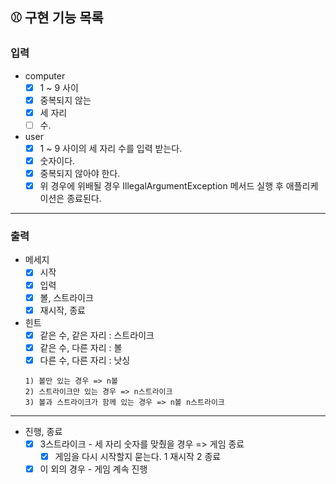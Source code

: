 ## ⚾️ 구현 기능 목록

### 입력
* computer
  * [x] 1 ~ 9 사이
  * [x] 중복되지 않는
  * [x] 세 자리
  * [ ] 수.

* user
  * [x] 1 ~ 9 사이의 세 자리 수를 입력 받는다.
  * [x] 숫자이다.
  * [x] 중복되지 않아야 한다.
  - [x] 위 경우에 위배될 경우 IllegalArgumentException 메서드 실행 후 애플리케이션은 종료된다.
---
### 출력

* 메세지
  * [x] 시작
  * [x] 입력
  * [x] 볼, 스트라이크
  * [x] 재시작, 종료
* 힌트
    * [x] 같은 수, 같은 자리 : 스트라이크
    * [x] 같은 수, 다른 자리 : 볼
    * [x] 다른 수, 다른 자리 : 낫싱
  ```
  1) 볼만 있는 경우 => n볼
  2) 스트라이크만 있는 경우 => n스트라이크
  3) 볼과 스트라이크가 함께 있는 경우 => n볼 n스트라이크 
  ```
---
* 진행, 종료
    * [x] 3스트라이크 - 세 자리 숫자를 맞췄을 경우 => 게임 종료
        * [x] 게임을 다시 시작할지 묻는다. 1 재시작 2 종료
    * [x] 이 외의 경우 - 게임 계속 진행